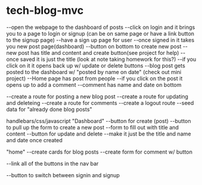 # tech-blog-mvc

--open the webpage to the dashboard of posts
--click on login and it brings you to a page to login or signup (can be on same page or have a link button to the signup page)
        --have a sign up page for user
--once signed in it takes you new post page(dashboard)
    --button on bottom to create new post
    --new post has title and content and create button(see project for help)
    --once saved it is just the title (look at note taking homework for this?)
    --if you click on it it opens back up w/ update or delete buttons
    --blog post gets posted to the dashboard w/ "posted by name on date" (check out mini project) 
--Home page has post from people
    --if you click on the post it opens up to add a comment
    --comment has name and date on bottom

--create a route for posting a new blog post
--create a route for updating and deleteing
--create a route for comments
--create a logout route
--seed data for "already done blog posts"

handlebars/css/javascript
"Dashboard"
--button for create (post)
--button to pull up the form to  create a new post
--form to fill out with title and content
--button for update and delete
--make it just be the title and name and date once created

"home"
--create cards for blog posts
--create form for comment w/ button

--link all of the buttons in the nav bar

--button to switch between signin and signup
